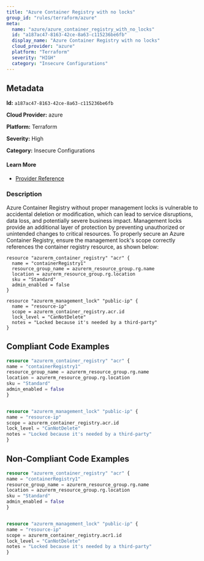 ```yaml
---
title: "Azure Container Registry with no locks"
group_id: "rules/terraform/azure"
meta:
  name: "azure/azure_container_registry_with_no_locks"
  id: "a187ac47-8163-42ce-8a63-c115236be6fb"
  display_name: "Azure Container Registry with no locks"
  cloud_provider: "azure"
  platform: "Terraform"
  severity: "HIGH"
  category: "Insecure Configurations"
---
```

## Metadata

**Id:** `a187ac47-8163-42ce-8a63-c115236be6fb`

**Cloud Provider:** azure

**Platform:** Terraform

**Severity:** High

**Category:** Insecure Configurations

#### Learn More

 - [Provider Reference](https://registry.terraform.io/providers/hashicorp/azurerm/latest/docs/resources/container_registry)

### Description

 Azure Container Registry without proper management locks is vulnerable to accidental deletion or modification, which can lead to service disruptions, data loss, and potentially severe business impact. Management locks provide an additional layer of protection by preventing unauthorized or unintended changes to critical resources. To properly secure an Azure Container Registry, ensure the management lock's scope correctly references the container registry resource, as shown below:

```
resource "azurerm_container_registry" "acr" {
  name = "containerRegistry1"
  resource_group_name = azurerm_resource_group.rg.name
  location = azurerm_resource_group.rg.location
  sku = "Standard"
  admin_enabled = false
}

resource "azurerm_management_lock" "public-ip" {
  name = "resource-ip"
  scope = azurerm_container_registry.acr.id
  lock_level = "CanNotDelete"
  notes = "Locked because it's needed by a third-party"
}
```


## Compliant Code Examples
```terraform
resource "azurerm_container_registry" "acr" {
name = "containerRegistry1"
resource_group_name = azurerm_resource_group.rg.name
location = azurerm_resource_group.rg.location
sku = "Standard"
admin_enabled = false
}


resource "azurerm_management_lock" "public-ip" {
name = "resource-ip"
scope = azurerm_container_registry.acr.id
lock_level = "CanNotDelete"
notes = "Locked because it's needed by a third-party"
}

```
## Non-Compliant Code Examples
```terraform
resource "azurerm_container_registry" "acr" {
name = "containerRegistry1"
resource_group_name = azurerm_resource_group.rg.name
location = azurerm_resource_group.rg.location
sku = "Standard"
admin_enabled = false
}


resource "azurerm_management_lock" "public-ip" {
name = "resource-ip"
scope = azurerm_container_registry.acr1.id
lock_level = "CanNotDelete"
notes = "Locked because it's needed by a third-party"
}


```